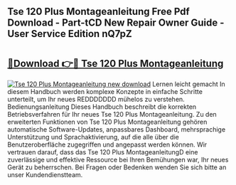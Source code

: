 ## Tse 120 Plus Montageanleitung Free Pdf Download - Part-tCD New Repair Owner Guide - User Service Edition nQ7pZ

# <h2><a href="http://df8y0q.blite.top/?on=Tse+120+Plus+Montageanleitung">🔗Download 👉🔴 Tse 120 Plus Montageanleitung</a></h2>

[![Tse 120 Plus Montageanleitung new download](https://i.imgur.com/lujVjoI.png)](http://df8y0q.blite.top/?on=Tse+120+Plus+Montageanleitung)
Lernen leicht gemacht In diesem Handbuch werden komplexe Konzepte in einfache Schritte unterteilt, um Ihr neues REDDDDDDD mühelos zu verstehen. Bedienungsanleitung Dieses Handbuch beschreibt die korrekten Betriebsverfahren für Ihr neues Tse 120 Plus Montageanleitung. Zu den erweiterten Funktionen von Tse 120 Plus Montageanleitung gehören automatische Software-Updates, anpassbares Dashboard, mehrsprachige Unterstützung und Sprachaktivierung, auf die alle über die Benutzeroberfläche zugegriffen und angepasst werden können. Wir vertrauen darauf, dass das Tse 120 Plus MontageanleitungD eine zuverlässige und effektive Ressource bei Ihren Bemühungen war, Ihr neues Gerät zu beherrschen. Bei Fragen oder Bedenken wenden Sie sich bitte an unser Kundendienstteam.
